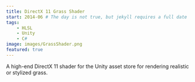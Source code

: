 ```yaml
---
title: DirectX 11 Grass Shader
start: 2014-06 # The day is not true, but jekyll requires a full date
tags:
    - HLSL
    - Unity
    - C#
image: images/GrassShader.png
featured: true
---
```


A high-end DirectX 11 shader for the Unity asset store for rendering realistic or stylized grass.

<!--more-->